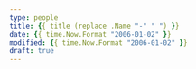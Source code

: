 ```yaml
---
type: people
title: {{ title (replace .Name "-" " ") }}
date: {{ time.Now.Format "2006-01-02" }}
modified: {{ time.Now.Format "2006-01-02" }}
draft: true
---
```


<!-- position title, institution -->

<!--
## E-mail

-->

<!--
## Website

-->

<!--
{{< id vocab="ORCID" id="" >}}
-->

<!-- Description -->
